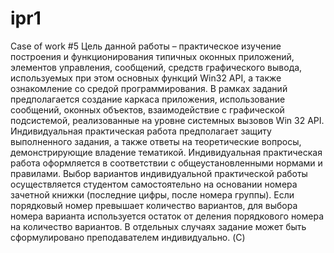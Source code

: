 # ipr1
Case of work #5
Цель данной работы – практическое изучение построения и
функционирования типичных оконных приложений, элементов управления,
сообщений, средств графического вывода, используемых при этом основных
функций Win32 API, а также ознакомление со средой программирования. В
рамках заданий предполагается создание каркаса приложения, использование
сообщений, оконных объектов, взаимодействие с графической подсистемой,
реализованные на уровне системных вызовов Win 32 API.
Индивидуальная практическая работа предполагает защиту выполненного
задания, а также ответы на теоретические вопросы, демонстрирующие владение
тематикой.
Индивидуальная практическая работа оформляется в соответствии с
общеустановленными нормами и правилами.
Выбор вариантов индивидуальной практической работы осуществляется
студентом самостоятельно на основании номера зачетной книжки (последние
цифры, после номера группы). Если порядковый номер превышает количество
вариантов, для выбора номера варианта используется остаток от деления
порядкового номера на количество вариантов. В отдельных случаях задание
может быть сформулировано преподавателем индивидуально. (C)

